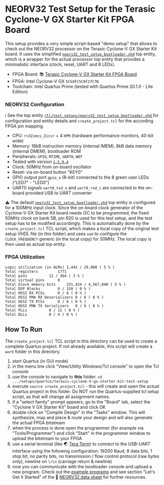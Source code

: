 # NEORV32 Test Setup for the Terasic Cyclone-V GX Starter Kit FPGA Board

This setup provides a very simple script-based "demo setup" that allows to check out the NEORV32 processor on the Terasic Cyclone-V GX Starter Kit board.
It uses the simplified [`neorv32_test_setup_bootloader.vhd`](https://github.com/stnolting/neorv32/blob/master/rtl/test_setups/neorv32_test_setup_bootloader.vhd) top entity, which is a wrapper for the actual processor
top entity that provides a minimalistic interface (clock, reset, UART and 8 LEDs).

* FPGA Board: :books: [Terasic Cyclone-V GX Starter Kit FPGA Board](https://www.terasic.com.tw/cgi-bin/page/archive.pl?Language=English&CategoryNo=167&No=830)
* FPGA: Intel Cyclone-V GX `5CGXFC5C6F27C7N`
* Toolchain: Intel Quartus Prime (tested with Quartus Prime 20.1.0 - Lite Edition)


### NEORV32 Configuration

:information_source: See the top entity [`rtl/test_setups/neorv32_test_setup_bootloader.vhd` ](https://github.com/stnolting/neorv32/blob/master/rtl/test_setups/neorv32_test_setup_bootloader.vhd) for
configuration and entity details and `create_project.tcl` for the according FPGA pin mapping.

* CPU: `rv32imcu_Zicsr` + 4 `HPM` (hardware performance monitors, 40-bit wide)
* Memory: 16kB instruction memory (internal IMEM), 8kB data memory (internal DMEM), bootloader ROM
* Peripherals: `GPIO`, `MTIME`, `UART0`, `WDT`
* Tested with version [`1.5.9.4`](https://github.com/stnolting/neorv32/blob/master/CHANGELOG.md)
* Clock: 50MHz from on-board oscillator
* Reset: via on-board button "KEY0"
* GPIO output port `gpio_o` (8-bit) connected to the 8 green user LEDs ("LED7" - "LED0")
* UART0 signals `uart0_txd_o` and `uart0_rxd_i` are connected to the on-board provided USB to UART converter

:warning: The default [`neorv32_test_setup_bootloader.vhd`](https://github.com/stnolting/neorv32/blob/master/rtl/test_setups/neorv32_test_setup_bootloader.vhd) top entity
is configured for a 100MHz input clock. Since the on-board clock generator of the Cyclone-V GX Starter Kit board needs I2C to be programmed, the fixed 50MHz clock on bank 5B, pin R20 is used for this test setup, and the test setup has to be modified accordingly.
This is automatically done by the `create_project.tcl` TCL script, which makes a local copy of the original test setup VHDL file
(in *this* folder) and uses `sed` to configure the `CLOCK_FREQUENCY` generic (in the local copy) for 50MHz. The local copy is then used as actual
top entity.

### FPGA Utilization

```
Logic utilization (in ALMs)	1,442 / 29,080 ( 5 % )
Total registers			1771
Total pins			12 / 364 ( 3 % )
Total virtual pins		0
Total block memory bits		231,424 / 4,567,040 ( 5 % )
Total DSP Blocks		0 / 150 ( 0 % )
Total HSSI RX PCSs		0 / 6 ( 0 % )
Total HSSI PMA RX Deserializers	0 / 6 ( 0 % )
Total HSSI TX PCSs		0 / 6 ( 0 % )
Total HSSI PMA TX Serializers	0 / 6 ( 0 % )
Total PLLs			0 / 12 ( 0 % )
Total DLLs			0 / 4 ( 0 % )
```


## How To Run

The `create_project.tcl` TCL script in this directory can be used to create a complete Quartus project.
If not already available, this script will create a `work` folder in this directory.

1. start Quartus (in GUI mode)
2. in the menu line click "View/Utility Windows/Tcl console" to open the Tcl console
3. use the console to navigate to **this** folder: `cd .../setups/quartus/terasic-cyclone-V-gx-starter-kit-test-setup`
4. execute `source create_project.tcl` - this will create and open the actual Quartus project in this folder. Do NOT run the Quartus-supplied tcl setup script, as that will change all assignment names.
5. if a "select family" prompt appears, go to the "Board" tab, select the "Cyclone V GX Starter Kit" board and click OK
6. double click on "Compile Design" in the "Tasks" window. This will synthesize, map and place & route your design and will also generate the actual FPGA bitstream
7. when the process is done open the programmer (for example via "Tools/Programmer") and click "Start" in the programmer window to upload the bitstream to your FPGA
8. use a serial terminal (like :earth_asia: [Tera Term](https://ttssh2.osdn.jp/index.html.en)) to connect to the USB-UART interface using the following configuration:
19200 Baud, 8 data bits, 1 stop bit, no parity bits, no transmission / flow control protocol (raw bytes only), newline on `\r\n` (carriage return & newline)
9. now you can communicate with the bootloader console and upload a new program. Check out the [example programs](https://github.com/stnolting/neorv32/tree/master/sw/example)
and see section "Let's Get It Started" of the :page_facing_up: [NEORV32 data sheet](https://raw.githubusercontent.com/stnolting/neorv32/master/docs/NEORV32.pdf) for further resources.
